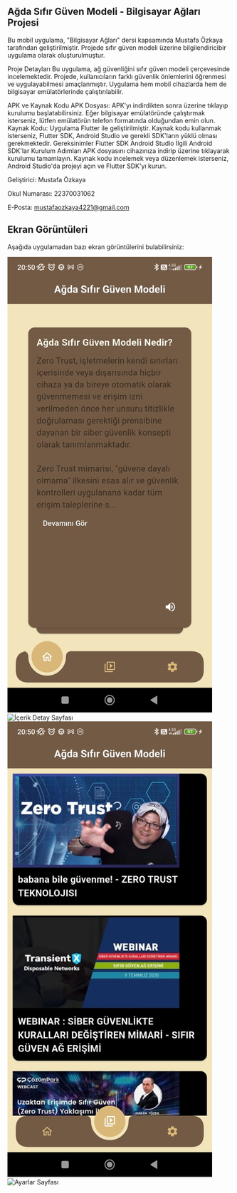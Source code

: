## Ağda Sıfır Güven Modeli - Bilgisayar Ağları Projesi
Bu mobil uygulama, "Bilgisayar Ağları" dersi kapsamında Mustafa Özkaya tarafından geliştirilmiştir. Projede sıfır güven modeli üzerine bilgilendiricibir uygulama olarak oluşturulmuştur.

Proje Detayları
Bu uygulama, ağ güvenliğini sıfır güven modeli çerçevesinde incelemektedir. Projede, kullanıcıların farklı güvenlik önlemlerini öğrenmesi ve uygulayabilmesi amaçlanmıştır. Uygulama hem mobil cihazlarda hem de bilgisayar emülatörlerinde çalıştırılabilir.

APK ve Kaynak Kodu
APK Dosyası: APK'yı indirdikten sonra üzerine tıklayıp kurulumu başlatabilirsiniz. Eğer bilgisayar emülatöründe çalıştırmak isterseniz, lütfen emülatörün telefon formatında olduğundan emin olun.
Kaynak Kodu: Uygulama Flutter ile geliştirilmiştir. Kaynak kodu kullanmak isterseniz, Flutter SDK, Android Studio ve gerekli SDK'ların yüklü olması gerekmektedir.
Gereksinimler
Flutter SDK
Android Studio
İlgili Android SDK'lar
Kurulum Adımları
APK dosyasını cihazınıza indirip üzerine tıklayarak kurulumu tamamlayın.
Kaynak kodu incelemek veya düzenlemek isterseniz, Android Studio'da projeyi açın ve Flutter SDK'yı kurun.

Geliştirici: Mustafa Özkaya

Okul Numarası: 22370031062

E-Posta: mustafaozkaya4221@gmail.com 

## Ekran Görüntüleri

Aşağıda uygulamadan bazı ekran görüntülerini bulabilirsiniz:

![Ana Sayfa](https://github.com/MustafaOzkaya1/BILGISAYAR-AGLARI-ODEV/blob/main/uygulama_resimleri/IMG-20241019-WA0017.jpg)
![İçerik Detay Sayfası](https://github.com/your-username/your-repository/screenshot2.png)
![Videolar Sayfası](https://github.com/MustafaOzkaya1/BILGISAYAR-AGLARI-ODEV/blob/main/uygulama_resimleri/IMG-20241019-WA0016.jpg)
![Ayarlar Sayfası](https://github.com/your-username/your-repository/screenshot2.png)

